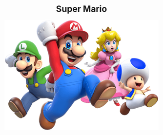 # <h1 align="center">Super Mario</h1>


 <img class="mario c" src="./src/imagens/super-mario-chars.png" />



